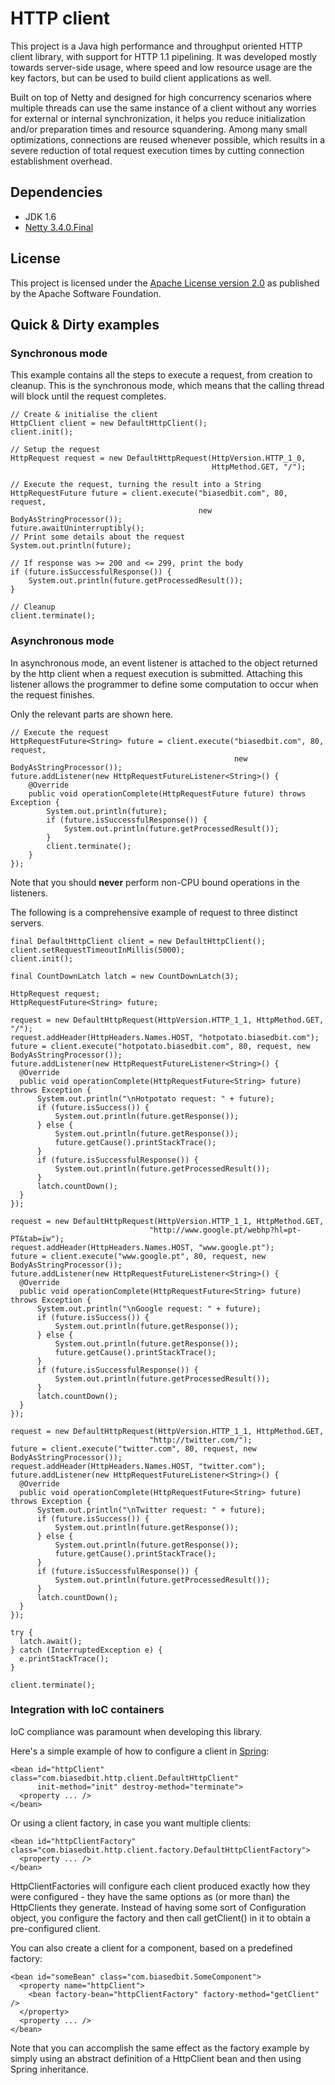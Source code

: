 HTTP client
===========

This project is a Java high performance and throughput oriented HTTP client library, with support for HTTP 1.1 pipelining.
It was developed mostly towards server-side usage, where speed and low resource usage are the key factors, but can be used to build client applications as well.

Built on top of Netty and designed for high concurrency scenarios where multiple threads can use the same instance of a client without any worries for external or internal synchronization, it helps you reduce initialization and/or preparation times and resource squandering.
Among many small optimizations, connections are reused whenever possible, which results in a severe reduction of total request execution times by cutting connection establishment overhead.


Dependencies
------------

* JDK 1.6
* [Netty 3.4.0.Final](http://netty.io/downloads/)

License
-------

This project is licensed under the [Apache License version 2.0](http://www.apache.org/licenses/LICENSE-2.0) as published by the Apache Software Foundation.

Quick & Dirty examples
----------------------

### Synchronous mode

This example contains all the steps to execute a request, from creation to cleanup.
This is the synchronous mode, which means that the calling thread will block until the request completes.

    // Create & initialise the client
    HttpClient client = new DefaultHttpClient();
    client.init();

    // Setup the request
    HttpRequest request = new DefaultHttpRequest(HttpVersion.HTTP_1_0,
                                                 HttpMethod.GET, "/");

    // Execute the request, turning the result into a String
    HttpRequestFuture future = client.execute("biasedbit.com", 80, request,
                                              new BodyAsStringProcessor());
    future.awaitUninterruptibly();
    // Print some details about the request
    System.out.println(future);
        
    // If response was >= 200 and <= 299, print the body
    if (future.isSuccessfulResponse()) {
        System.out.println(future.getProcessedResult());
    }

    // Cleanup
    client.terminate();

### Asynchronous mode

In asynchronous mode, an event listener is attached to the object returned by the http client when a request execution is submitted. Attaching this listener allows the programmer to define some computation to occur when the request finishes.

Only the relevant parts are shown here.

    // Execute the request
    HttpRequestFuture<String> future = client.execute("biasedbit.com", 80, request,
                                                      new BodyAsStringProcessor());
    future.addListener(new HttpRequestFutureListener<String>() {
        @Override
        public void operationComplete(HttpRequestFuture future) throws Exception {
            System.out.println(future);
            if (future.isSuccessfulResponse()) {
                System.out.println(future.getProcessedResult());
            }
            client.terminate();
        }
    });

Note that you should **never** perform non-CPU bound operations in the listeners.

The following is a comprehensive example of request to three distinct servers.

    final DefaultHttpClient client = new DefaultHttpClient();
    client.setRequestTimeoutInMillis(5000);
    client.init();

    final CountDownLatch latch = new CountDownLatch(3);

    HttpRequest request;
    HttpRequestFuture<String> future;

    request = new DefaultHttpRequest(HttpVersion.HTTP_1_1, HttpMethod.GET, "/");
    request.addHeader(HttpHeaders.Names.HOST, "hotpotato.biasedbit.com");
    future = client.execute("hotpotato.biasedbit.com", 80, request, new BodyAsStringProcessor());
    future.addListener(new HttpRequestFutureListener<String>() {
      @Override
      public void operationComplete(HttpRequestFuture<String> future) throws Exception {
          System.out.println("\nHotpotato request: " + future);
          if (future.isSuccess()) {
              System.out.println(future.getResponse());
          } else {
              System.out.println(future.getResponse());
              future.getCause().printStackTrace();
          }
          if (future.isSuccessfulResponse()) {
              System.out.println(future.getProcessedResult());
          }
          latch.countDown();
      }
    });

    request = new DefaultHttpRequest(HttpVersion.HTTP_1_1, HttpMethod.GET,
                                   "http://www.google.pt/webhp?hl=pt-PT&tab=iw");
    request.addHeader(HttpHeaders.Names.HOST, "www.google.pt");
    future = client.execute("www.google.pt", 80, request, new BodyAsStringProcessor());
    future.addListener(new HttpRequestFutureListener<String>() {
      @Override
      public void operationComplete(HttpRequestFuture<String> future) throws Exception {
          System.out.println("\nGoogle request: " + future);
          if (future.isSuccess()) {
              System.out.println(future.getResponse());
          } else {
              System.out.println(future.getResponse());
              future.getCause().printStackTrace();
          }
          if (future.isSuccessfulResponse()) {
              System.out.println(future.getProcessedResult());
          }
          latch.countDown();
      }
    });

    request = new DefaultHttpRequest(HttpVersion.HTTP_1_1, HttpMethod.GET,
                                   "http://twitter.com/");
    future = client.execute("twitter.com", 80, request, new BodyAsStringProcessor());
    request.addHeader(HttpHeaders.Names.HOST, "twitter.com");
    future.addListener(new HttpRequestFutureListener<String>() {
      @Override
      public void operationComplete(HttpRequestFuture<String> future) throws Exception {
          System.out.println("\nTwitter request: " + future);
          if (future.isSuccess()) {
              System.out.println(future.getResponse());
          } else {
              System.out.println(future.getResponse());
              future.getCause().printStackTrace();
          }
          if (future.isSuccessfulResponse()) {
              System.out.println(future.getProcessedResult());
          }
          latch.countDown();
      }
    });

    try {
      latch.await();
    } catch (InterruptedException e) {
      e.printStackTrace();
    }

    client.terminate();

### Integration with IoC containers

IoC compliance was paramount when developing this library.

Here's a simple example of how to configure a client in [Spring](http://www.springsource.org/):

    <bean id="httpClient" class="com.biasedbit.http.client.DefaultHttpClient"
          init-method="init" destroy-method="terminate">
      <property ... />
    </bean>

Or using a client factory, in case you want multiple clients:

    <bean id="httpClientFactory" class="com.biasedbit.http.client.factory.DefaultHttpClientFactory">
      <property ... />
    </bean>

HttpClientFactories will configure each client produced exactly how they were configured - they have the same options as (or more than) the HttpClients they generate.
Instead of having some sort of Configuration object, you configure the factory and then call getClient() in it to obtain a pre-configured client.

You can also create a client for a component, based on a predefined factory:

    <bean id="someBean" class="com.biasedbit.SomeComponent">
      <property name="httpClient">
        <bean factory-bean="httpClientFactory" factory-method="getClient" />
      </property>
      <property ... />
    </bean>

Note that you can accomplish the same effect as the factory example by simply using an abstract definition of a HttpClient bean and then using Spring inheritance.